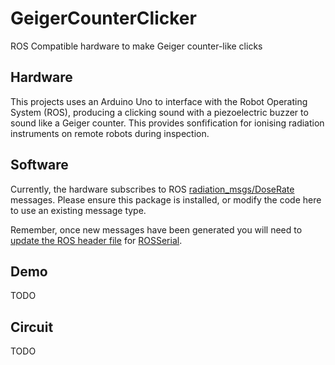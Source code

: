 # GeigerCounterClicker
ROS Compatible hardware to make Geiger counter-like clicks

## Hardware
This projects uses an Arduino Uno to interface with the Robot Operating System (ROS), producing a clicking sound with a piezoelectric buzzer to sound like a Geiger counter.  This provides sonfification for ionising radiation instruments on remote robots during inspection.

## Software
Currently, the hardware subscribes to ROS [radiation_msgs/DoseRate](https://github.com/EEEManchester/radiation_msgs) messages.  Please ensure this package is installed, or modify the code here to use an existing message type.

Remember, once new messages have been generated you will need to [update the ROS header file](http://wiki.ros.org/rosserial_arduino/Tutorials/Adding%20Custom%20Messages) for [ROSSerial](http://wiki.ros.org/rosserial).

## Demo
TODO

## Circuit
TODO
